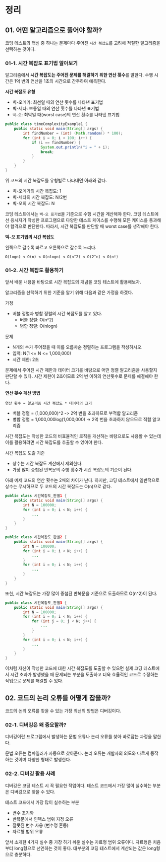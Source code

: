 # 정리

## 01. 어떤 알고리즘으로 풀어야 할까?

코딩 테스트의 핵심 중 하나는 문제마다 주어진 `시간 복잡도`를 고려해 적절한 알고리즘을 선택하는 것이다.

### 01-1. 시간 복잡도 표기법 알아보기

알고리즘에서 **시간 복잡도는 주어진 문제를 해결하기 위한 연산 횟수**를 말한다. 수행 시간은 1억 번의 연산을 1초의 시간으로 간주하여 예측한다.

**시간 복잡도 유형**

- 빅-오메가: 최선일 때의 연산 횟수를 나타낸 표기법
- 빅-세타: 보통일 때의 연산 횟수를 나타낸 표기법
- `빅-오`: 최악일 때(worst case)의 연산 횟수를 나타낸 표기법

```java
public class timeComplexityExample1 {
    public static void main(String[] args) {
        int findNumber = (int) (Math.random() * 100);
        for (int i = 0; i < 100; i++) {
            if (i == findNumber) {
                System.out.println("i = " + i);
                break;
            }
        }
    }
}
```

위 코드의 시간 복잡도를 유형별로 나타내면 아래와 같다.

- 빅-오메가의 시간 복잡도: 1
- 빅-세타의 시간 복잡도: N/2번
- 빅-오의 시간 복잡도: N

코딩 테스트에서는 `빅-오 표기법`을 기준으로 수행 시간을 계산해야 한다. 코딩 테스트에선 응시자가 작성한 프로그램으로 다양한 테스트 케이스를 수행해 모든 케이스를 통과해야 합격으로 판단한다. 따라서, 시간 복잡도를 판단할 때 worst case를 생각해야 한다. 

**빅-오 표기법의 시간 복잡도**

왼쪽으로 갈수록 빠르고 오른쪽으로 갈수록 느리다.

```
O(logn) < O(n) < O(nlogn) < O(n^2) < O(2^n) < O(n!)
```

### 01-2. 시간 복잡도 활용하기

앞서 배운 내용을 바탕으로 시간 복잡도의 개념을 코딩 테스트에 활용해보자.

알고리즘을 선택하기 위한 기준을 알기 위해 다음과 같은 가정을 하겠다.

가정
- 버블 정렬과 병합 정렬의 시간 복잡도를 알고 있다.
  - 버블 정렬: O(n^2)
  - 병합 정렬: O(nlogn)

문제
- N개의 수가 주어졌을 때 이를 오름차순 정렬하는 프로그램을 작성하시오.
- 입력: N(1 <= N <= 1,000,000)
- 시간 제한: 2초

문제에서 주어진 시간 제한과 데이터 크기를 바탕으로 어떤 정렬 알고리즘을 사용할지 판단할 수 있다. 시간 제한이 2초이므로 2억 번 이하의 연산횟수로 문제를 해결해야 한다.

**연산 횟수 계산 방법**
```
연산 횟수 = 알고리즘 시간 복잡도 * 데이터의 크기
```

- 버블 정렬 = (1,000,000)^2 -> 2억 번을 초과하므로 부적합 알고리즘
- 병합 정렬 = 1,000,000log(1,000,000) -> 2억 번을 초과하지 않으므로 적합 알고리즘

시간 복잡도는 작성한 코드의 비효율적인 로직을 개선하는 바탕으로도 사용할 수 있는데 이를 활용하려면 시간 복잡도를 추출할 수 있어야 한다.

시간 복잡도 도출 기준
- 상수는 시간 복잡도 계산에서 제외한다.
- 가장 많이 중첩된 반복문의 수행 횟수가 시간 복잡도의 기준이 된다.

아래 예제 코드의 연산 횟수는 2배의 차이가 난다. 하지만, 코딩 테스트에서 일반적으로 상수는 무시하므로 두 코드의 시간 복잡도는 O(n)으로 같다.
```java
public class 시간복잡도_판별1 {
    public static void main(String[] args) {
        int N = 100000;
        for (int i = 0; i < N; i++) {
            ...
        }
    }
}
```
```java
public class 시간복잡도_판별2 {
    public static void main(String[] args) {
        int N = 100000;
        for (int i = 0; i < N; i++) {
            ...
        }
        for (int i = 0; i < N; i++) {
            ...
        }
    }
}
```

또한, 시간 복잡도는 가장 많이 중첩된 반복문을 기준으로 도출하므로 O(n^2)이 된다.
```java
public class 시간복잡도_판별3 {
    public static void main(String[] args) {
        int N = 100000;
        for (int i = 0; i < N; i++) {
            for (int j = 0; j < N; j++) {
                ...
            }
        }
        for (int i = 0; i < N; i++) {
            ...
        }
    }
}
```

이처럼 자신이 작성한 코드에 대한 시간 복잡도를 도출할 수 있으면 실제 코딩 테스트에서 시간 초과가 발생했을 때 문제되는 부분을 도출하고 더욱 효율적인 코드로 수정하는 작업으로 문제를 해결할 수 있다.

## 02. 코드의 논리 오류를 어떻게 잡을까?

코드의 논리 오류를 찾을 수 있는 가장 최선의 방법은 디버깅이다.

### 02-1. 디버깅은 왜 중요할까?

디버깅이란 프로그램에서 발생하는 문법 오류나 논리 오류를 찾아 바로잡는 과정을 말한다.

문법 오류는 컴파일러가 자동으로 찾아준다. 논리 오류는 개발자의 의도와 다르게 동작하는 것이며 다양한 형태로 발생한다.

### 02-2. 디버깅 활용 사례

디버깅은 코딩 테스트 시 꼭 필요한 작업이다. 테스트 코드에서 가장 많이 실수하는 부분은 디버깅으로 찾을 수 있다.

테스트 코드에서 가장 많이 실수하는 부분
- 변수 초기화
- 반복문에서 인덱스 범위 지정 오류
- 잘못된 변수 사용 (변수명 혼동)
- 자료형 범위 오류

앞서 소개한 4가지 실수 중 가장 하기 쉬운 실수는 자료형 범위 오류이다. 자료형은 처음부터 long형으로 선언하는 것이 좋다. 대부분의 코딩 테스트에서 계산되는 값은 long형으로 충분하다.